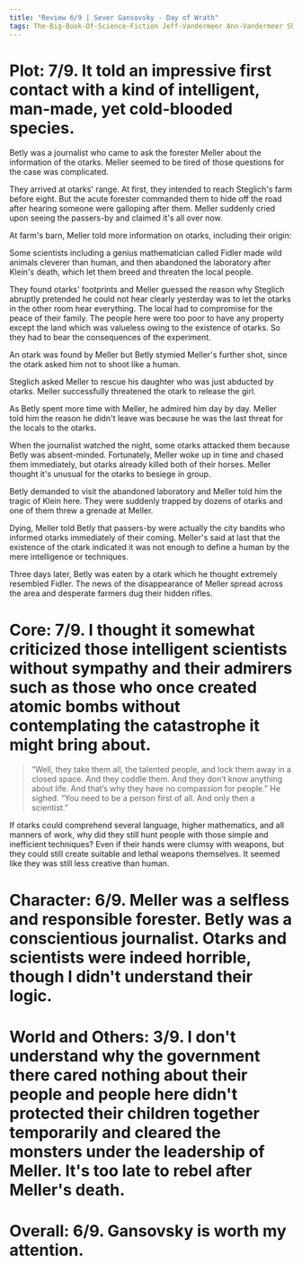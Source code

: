 ```yaml
---
title: "Review 6/9 | Sever Gansovsky - Day of Wrath"
tags: The-Big-Book-Of-Science-Fiction Jeff-Vandermeer Ann-Vandermeer Short-Story Novelette Science-Fiction 1965-1990 1965
---
```


# Plot: 7/9. It told an impressive first contact with a kind of intelligent, man-made, yet cold-blooded species.
Betly was a journalist who came to ask the forester Meller about the information of the otarks. Meller seemed to be tired of those questions for the case was complicated.

They arrived at otarks' range. At first, they intended to reach Steglich's farm before eight. But the acute forester commanded them to hide off the road after hearing someone were galloping after them. Meller suddenly cried upon seeing the passers-by and claimed it's all over now.

At farm's barn, Meller told more information on otarks, including their origin:

Some scientists including a genius mathematician called Fidler made wild animals cleverer than human, and then abandoned the laboratory after Klein's death, which let them breed and threaten the local people. 

They found otarks' footprints and Meller guessed the reason why Steglich abruptly pretended he could not hear clearly yesterday was to let the otarks in the other room hear everything. The local had to compromise for the peace of their family. The people here were too poor to have any property except the land which was valueless owing to the existence of otarks. So they had to bear the consequences of the experiment.

An otark was found by Meller but Betly stymied Meller's further shot, since the otark asked him not to shoot like a human.

Steglich asked Meller to rescue his daughter who was just abducted by otarks. Meller successfully threatened the otark to release the girl.

As Betly spent more time with Meller, he admired him day by day. Meller told him the reason he didn't leave was because he was the last threat for the locals to the otarks. 

When the journalist watched the night, some otarks attacked them because Betly was absent-minded. Fortunately, Meller woke up in time and chased them immediately, but otarks already killed both of their horses. Meller thought it's unusual for the otarks to besiege in group.

Betly demanded to visit the abandoned laboratory and Meller told him the tragic of Klein here. They were suddenly trapped by dozens of otarks and one of them threw a grenade at Meller.

Dying, Meller told Betly that passers-by were actually the city bandits who informed otarks immediately of their coming. Meller's said at last that the existence of the otark indicated it was not enough to define a human by the mere intelligence or techniques. 

Three days later, Betly was eaten by a otark which he thought extremely resembled Fidler. The news of the disappearance of Meller spread across the area and desperate farmers dug their hidden rifles.


# Core: 7/9. I thought it somewhat criticized those intelligent scientists without sympathy and their admirers such as those who once created atomic bombs without contemplating the catastrophe it might bring about.
> “Well, they take them all, the talented people, and lock them away in a closed space. And they coddle them. And they don’t know anything about life. And that’s why they have no compassion for people.” He sighed. “You need to be a person first of all. And only then a scientist.”

If otarks could comprehend several language, higher mathematics, and all manners of work, why did they still hunt  people with those simple and inefficient  techniques? Even if their hands were clumsy with weapons, but they could still create suitable and lethal weapons themselves. It seemed like they was still less creative than human.



# Character: 6/9. Meller was a selfless and responsible forester. Betly was a conscientious journalist. Otarks and scientists were indeed horrible, though I didn't understand their logic.



# World and Others: 3/9. I don't understand why the government there  cared nothing about their people and people here didn't protected their children together temporarily and cleared the monsters under the leadership of Meller. It's too late to rebel after Meller's death.


# Overall: 6/9. Gansovsky is worth my attention.
